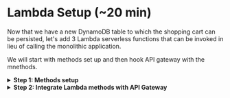 # Lambda Setup (~20 min)
Now that we have a new DynamoDB table to which the shopping cart can be persisted, let's add 3 Lambda serverless functions that can be invoked in lieu of calling the monolithic application.

We will start with methods set up and then hook API gateway with the mnethods.

<details>
<summary>  
<b>Step 1: Methods setup</b>
</summary>
<br> 

**1.1** As part of the build process we've compiled the Lambda Java code into a JAR file which we will use for our Lambda method invocation. The jar file can be found in S3 under the unishop-assets-xxxxx folder (xxxxx is a random number which is generated as part of the build). Download the Jar file to your local machine. 

**1.2** Navigate to the Lambda page.   

![](../MonoToMicroAssets/assets1024/LambdaStep1.png)

**1.3** If it is the first time you are using Lambda you will see the introduction page. Click **Create a function** to start.  

![](../MonoToMicroAssets/assets1024/LambdaStep2.png)

**1.4** Select the **Author from scratch**, and use the following configuration parameters and click **Create function**
```diff
Function name: AddUnicornToBasket
Runtime: Java 8
Permissions: Use an existing role from the dropdown list
```
![](../MonoToMicroAssets/assets1024/LambdaStep3.png)

**1.5** Upload the jar file that was downloaded in step 1.1, it would be used for method execution.

![](../MonoToMicroAssets/assets1024/LambdaStep4.png)

**1.6.** Next we need to configure the handler. You will do that by pointing to the class name and the method within the
class. Copy below handler definition and paste it to the handler field. Once added, click **Save**.

```diff
com.monoToMicro.Lambda.UnicornBasketImpl::addUnicornToBasket
```

```diff
    NOTE: There are two components to the above string:
    Before the "::" is the class name: `com.monoToMicro.Lambda.UnicornBasketImpl`
    After the "::" is the method name: `addUnicornToBasket`    
```
    
![](../MonoToMicroAssets/assets1024/LambdaStep5.png)

**1.7.** Now that we have the function set up, let's test it. Click **Select a test event** and select **Configure test events**.   

![](../MonoToMicroAssets/assets1024/LambdaStep6.png)

**1.8.** Name the event as "AddUnicornToBasket", fill in the JSON to use, and click the Create button. See below for an
example event. 
```
{
    "uuid": "4b3fc86b-81d0-4614-920e-8184063acf2d",
    "unicorns": [
        {
            "uuid": "16c3e7c0-bba4-11e9-afec-41e09d726297"
        }
    ]
}
```  
![](../MonoToMicroAssets/assets1024/LambdaStep7.png)

**1.9.** Click **Test** to invoke the function with your example event. It may take few seconds for the function to invoke
on the first execution, as the function is performing some one-time initialization. See below for sample execution
output.  

![](../MonoToMicroAssets/assets1024/LambdaStep8.png)

**1.10.** Navigate to DynamoDB, select the unishop table, and click on the **Items** tab. You should see at least one entry in your table that matches the test event payload.   

![](../MonoToMicroAssets/assets1024/LambdaStep9.png)

**1.11.** Repeat the same steps for the the next 2 methods

**Remove Unicorn From Basket** with the following properties
```diff
Function name: RemoveUnicornFromBasket
Runtime: Java 8
Permissions: Use an existing role from the dropdown list
Handler: com.monoToMicro.Lambda.UnicornBasketImpl::removeUnicornFromBasket
```
and 

**Get Unicorns Basket** with the following properties
```diff
Function name: GetUnicornsBasket
Runtime: Java 8
Permissions: Use an existing role from the dropdown list
Handler: com.monoToMicro.Lambda.UnicornBasketImpl::getUnicornsBasket
```

</details>

<details>
<summary>  
<b>Step 2: Integrate Lambda methods with API Gateway</b>
</summary>
<br>

The Lambda functions are ready, the next step is to use API gateway (as it is already fronting
the legacy application) and switch between the endpoints so API gateway will point to the Lambda method instead of poniting to the legacy HTTP REST endpoint.

As we building a shopping cart microservice we will ask API gateway to direct incoming shopping cart requests to use the Lambda methods we've just created for 3 methods
* **AddUnicornToBasket**
* **RemoveUnicornFromBasket**
* **GetUnicornsBasket**

The AddUnicornToBasket and RemoveUnicornFromBasket are straightforward (follow the below steps for the Add method and replicate the same steps for the Remove). However, the GetUnicornsBasket requires a little bit more attention as it is using mapping from path variable (uuid) to JSON object (which is part of the Lambda method signature). Follow the steps carefully and it should all be fine!  

**2.1** Navigate to the API Gateway page.  

**2.2** Click through to the Resources menu and select the **/unicorns/basket** POST method  

![](../MonoToMicroAssets/assets1024/API2LambdaStep1.png)  
  
**2.3** Click on Integration Request and update the configuration as follows and click **Save** and **OK** when completed.
```diff
Integration type: Lambda function
Lambda region: select the region you've been using
Lambda function: select the AddUnicornToBasket function (you might need to start typing to see the options in the dropdown menu)  
```
![](../MonoToMicroAssets/assets1024/API2LambdaStep4.png)  
<br>
![](../MonoToMicroAssets/assets1024/API2LambdaStep5.png)  

**2.4** From the Action menu, select **Deploy API**. Choose the **dev** deployment.

**2.5** Go ahead and test your API gateway endpoint with the Lambda integration. In the **body** section paste the below JSON  
**2.6** ![](../MonoToMicroAssets/assets1024/API2LambdaStep7.png)  

```diff
- NOTE: Make sure you replace the uuid's with uuid's which you got as part of step 2.2 in the first part of this lab
{
    "uuid": "4b3fc86b-81d0-4614-920e-8184063acf2d",
    "unicorns": [
        {
            "uuid": "16c3e7c0-bba4-11e9-afec-41e09d726297"
        }
    ]
}
```

**2.7** You can navigate to DynamoDB table and see the values in the table->items section

![](../MonoToMicroAssets/assets1024/API2LambdaStep9.png)  

**2.8** Repeat the same steps for the DELETE method. You can use the same content for testing the Remove method. Once tested you can see the below response from the Lambda method and the DynamoDB table empty.  

![](../MonoToMicroAssets/assets1024/API2LambdaStep10.png)  
<br>
![](../MonoToMicroAssets/assets1024/API2LambdaStep11.png)  

**As mentioned, setting up the GET basket request requires couple more steps. First we will create a model which is a JSON representation of the UnicornBasket model. Once created, we will use it as a template for mapping incoming GET requests to a POJO (Plain Old Java Object) which will feed into the Lambda function. Simple!**  

**2.9** Navigate to the model section from the left side menu and click Create

![](../MonoToMicroAssets/assets1024/API2LambdaStep14.png)   

**2.10.** Fill in a model name **UnicornBasket** and content type **application/json** and copy the below code into the schema area    

![](../MonoToMicroAssets/assets1024/API2LambdaStep16.png)   
```
Content type: application/json
Model name: UnicornBasket

{
  "$schema": "http://json-schema.org/draft-04/schema#",
  "title": "UnicornBasket",
  "type": "object",
  "properties": {
    "uuid": { "type": "string" }
  }
}
```

**2.11** Navigate to the GET method under the unicorn/basket API, change the integration type to Lambda and choose the **GetUnicornsBasket**. Next, expand the mapping template section at the bottom of the page

![](../MonoToMicroAssets/assets1024/API2LambdaStep17.png)   

**2.12** Add new mapping template with **application/json** as content type and select the newly created template from the dropdown menu

![](../MonoToMicroAssets/assets1024/API2LambdaStep18.png)  
<br>
![](../MonoToMicroAssets/assets1024/API2LambdaStep19.png)  

**2.13** Add the following code into the template area
```
#set($inputRoot = $input.path('$'))
{
  "uuid" : "$input.params('uuid')"
}
```  
![](../MonoToMicroAssets/assets1024/API2LambdaStep20.png)  

**2.14** Save and test the GET Lambda method. If all is set up properly you should see the below response  

![](../MonoToMicroAssets/assets1024/API2LambdaStep21.png)  
<br>
![](../MonoToMicroAssets/assets1024/API2LambdaStep22.png)  

**2.15** Before we redeploy the API, make sure you reenable the CORS on all the Unicorns resources.

**2.16** We need to redeploy the API after the changes, click on the top level resource (empty). From the **Actions** menu select **Deploy API**.  

![](../MonoToMicroAssets/assets1024/APIGatewayDeploymentStep1.png)  

**2.17** If all is set properly, you should be able to refresh the UI in your browser and see that your Unishop is loading as usual.  

```diff
+ Note that the all process is transparent to the end user and he is not aware that the data is being served from different location  
```

![](../MonoToMicroAssets/assets1024/S3StaticSite20.png)

</details>
